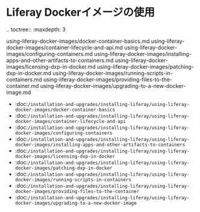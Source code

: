 Liferay Dockerイメージの使用
===========================

.. toctree:: :maxdepth: 3

   using-liferay-docker-images/docker-container-basics.md using-liferay-docker-images/container-lifecycle-and-api.md using-liferay-docker-images/configuring-containers.md using-liferay-docker-images/installing-apps-and-other-artifacts-to-containers.md using-liferay-docker-images/licensing-dxp-in-docker.md using-liferay-docker-images/patching-dxp-in-docker.md using-liferay-docker-images/running-scripts-in-containers.md using-liferay-docker-images/providing-files-to-the-container.md using-liferay-docker-images/upgrading-to-a-new-docker-image.md

- :doc:`/installation-and-upgrades/installing-liferay/using-liferay-docker-images/docker-container-basics`
- :doc:`/installation-and-upgrades/installing-liferay/using-liferay-docker-images/container-lifecycle-and-api`
- :doc:`/installation-and-upgrades/installing-liferay/using-liferay-docker-images/configuring-containers`
- :doc:`/installation-and-upgrades/installing-liferay/using-liferay-docker-images/installing-apps-and-other-artifacts-to-containers`
- :doc:`/installation-and-upgrades/installing-liferay/using-liferay-docker-images/licensing-dxp-in-docker`
- :doc:`/installation-and-upgrades/installing-liferay/using-liferay-docker-images/patching-dxp-in-docker`
- :doc:`/installation-and-upgrades/installing-liferay/using-liferay-docker-images/running-scripts-in-containers`
- :doc:`/installation-and-upgrades/installing-liferay/using-liferay-docker-images/providing-files-to-the-container`
- :doc:`/installation-and-upgrades/installing-liferay/using-liferay-docker-images/upgrading-to-a-new-docker-image`
